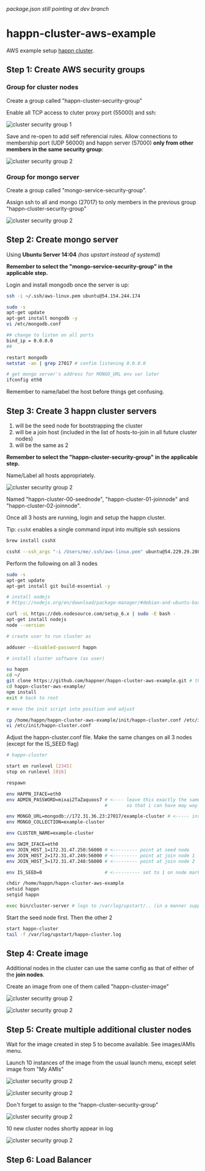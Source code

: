 

*package.json still pointing at dev branch*

# happn-cluster-aws-example

AWS example setup [happn cluster](https://github.com/happner/happn-cluster).

## Step 1: Create AWS security groups

### Group for cluster nodes

Create a group called "happn-cluster-security-group"

Enable all TCP access to cluter proxy port (55000) and ssh:

![cluster security group 1](./images/01-cluster-security-group-1.jpg)

Save and re-open to add self referencial rules. Allow connections to membership port (UDP 56000) and happn server (57000) **only from other members in the same security group**:

![cluster security group 2](./images/01-cluster-security-group-2.jpg)

### Group for mongo server

Create a group called "mongo-service-security-group".

Assign ssh to all and mongo (27017) to only members in the previous group "happn-cluster-security-group"

![cluster security group 2](./images/02-mongo-service-security-group.jpg)



## Step 2: Create mongo server

Using **Ubuntu Server 14:04** *(has upstart instead of systemd)*

**Remember to select the  "mongo-service-security-group" in the applicable step.**

Login and install mongodb once the server is up:

```bash
ssh -i ~/.ssh/aws-linux.pem ubuntu@54.154.244.174

sudo -s
apt-get update
apt-get install mongodb -y
vi /etc/mongodb.conf

## change to listen on all ports
bind_ip = 0.0.0.0
##

restart mongodb
netstat -an | grep 27017 # confim listening 0.0.0.0

# get mongo server's address for MONGO_URL env var later
ifconfig eth0
```

Remember to name/label the host before things get confusing.



## Step 3: Create 3 happn cluster servers

1. will be the seed node for bootstrapping the cluster
2. will be a join host (included in the list of hosts-to-join in all future cluster nodes)
3. will be the same as 2

**Remember to select the  "happn-cluster-security-group" in the applicable step.**

Name/Label all hosts appropriately.

![cluster security group 2](./images/03-hast-labels.jpg)

Named "happn-cluster-00-seednode", "happn-cluster-01-joinnode" and "happn-cluster-02-joinnode". 

Once all 3 hosts are running, login and setup the happn cluster.

Tip: `csshX` enables a single command input into multiple ssh sessions

```bash
brew install csshX

csshX --ssh_args "-i /Users/me/.ssh/aws-linux.pem" ubuntu@54.229.29.208 ubuntu@54.194.71.178 ubuntu@54.171.205.100
```

Perform the following on all 3 nodes

```bash
sudo -s
apt-get update
apt-get install git build-essential -y

# install nodejs
# https://nodejs.org/en/download/package-manager/#debian-and-ubuntu-based-linux-distributions (for updates to below)

curl -sL https://deb.nodesource.com/setup_6.x | sudo -E bash -
apt-get install nodejs
node --version

# create user to run cluster as

adduser --disabled-password happn

# install cluster software (as user)

su happn
cd ~/
git clone https://github.com/happner/happn-cluster-aws-example.git # this repo
cd happn-cluster-aws-example/
npm install
exit # back to root

# move the init script into position and adjust

cp /home/happn/happn-cluster-aws-example/init/happn-cluster.conf /etc/init
vi /etc/init/happn-cluster.conf
```

Adjust the happn-cluster.conf file. Make the same changes on all 3 nodes (except for the IS_SEED flag)

```bash
# happn-cluster

start on runlevel [2345]
stop on runlevel [016]

respawn

env HAPPN_IFACE=eth0
env ADMIN_PASSWORD=mixai2TaZaquoos7 # <---- leave this exactly the same...
                                    #       so that i can have may way with your cluster

env MONGO_URL=mongodb://172.31.36.23:27017/example-cluster # <----- insert mongo server ip
env MONGO_COLLECTION=example-cluster

env CLUSTER_NAME=example-cluster

env SWIM_IFACE=eth0
env JOIN_HOST_1=172.31.47.250:56000 # <--------- point at seed node
env JOIN_HOST_2=172.31.47.249:56000 # <--------- point at join node 1
env JOIN_HOST_3=172.31.47.248:56000 # <--------- point at join node 2

env IS_SEED=0                       # <---------- set to 1 on node marked as seed

chdir /home/happn/happn-cluster-aws-example
setuid happn
setgid happn

exec bin/cluster-server # logs to /var/log/upstart/.. (in a manner supporting rotation)

```

Start the seed node first. Then the other 2

```bash
start happn-cluster
tail -f /var/log/upstart/happn-cluster.log
```



## Step 4: Create image

Additional nodes in the cluster can use the same config as that of either of the **join nodes**.

Create an image from one of them called "happn-cluster-image"

![cluster security group 2](./images/04-create-image-1.jpg)

![cluster security group 2](./images/04-create-image-2.jpg)





## Step 5: Create multiple additional cluster nodes

Wait for the image created in step 5 to become available. See images/AMIs menu.

Launch 10 instances of the image from the usual launch menu, except selet image from "My AMIs"

![cluster security group 2](./images/05-launch-images-1.jpg)

![cluster security group 2](./images/05-launch-images-2.jpg)

Don't forget to assign to the "happn-cluster-security-group"

![cluster security group 2](./images/05-launch-images-3.jpg)

10 new cluster nodes shortly appear in log

![cluster security group 2](./images/05-launch-images-4.jpg)



## Step 6: Load Balancer

